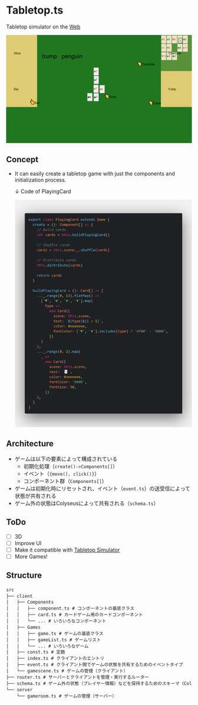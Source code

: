 # Tabletop.ts

Tabletop simulator on the [Web](http://tabletop.temp-iwata.tokyo)

![スクリーンショット](screenshot.png)

## Concept

- It can easily create a tabletop game with just the components and initialization process.

  ↓ Code of PlayingCard

  ![Code of PlayingCard](code.png)

## Architecture

- ゲームは以下の要素によって構成されている
  - 初期化処理（`create()->Components[]`）
  - イベント（`{move(), click()}`）
  - コンポーネント群（`Components[]`）
- ゲームは初期化時にリセットされ、イベント（`event.ts`）の送受信によって状態が共有される
- ゲーム外の状態はColyseusによって共有される（`schema.ts`）

## ToDo

- [ ] 3D
- [ ] Improve UI
- [ ] Make it compatible with [Tabletop Simulator](https://store.steampowered.com/app/286160/Tabletop_Simulator/?l=japanese)
- [ ] More Games!

## Structure

```txt
src
├── client
│   ├── Components
│   │   ├── component.ts # コンポーネントの基底クラス
│   │   ├── card.ts # カードゲーム用のカードコンポーネント
│   │   └── ... # いろいろなコンポーネント
│   ├── Games
│   │   ├── game.ts # ゲームの基底クラス
│   │   ├── gameList.ts # ゲームリスト
│   │   └── ... # いろいろなゲーム
│   ├── const.ts # 定数
│   ├── index.ts # クライアントのエントリ
│   ├── event.ts # クライアント間でゲームの状態を共有するためのイベントタイプ
│   └── gamescene.ts # ゲームの管理（クライアント）
├── router.ts # サーバーとクライアントを管理・実行するルーター
├── schema.ts # ゲーム外の状態（プレイヤー情報）などを保持するためのスキーマ（Colyseusによって状態が管理される）
└── server
    └── gameroom.ts # ゲームの管理（サーバー）
```
